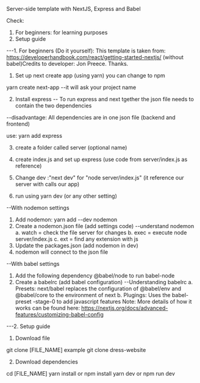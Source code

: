Server-side template with NextJS, Express and Babel

Check:

1. For beginners: for learning purposes
2. Setup guide

---1. For beginners (Do it yourself):
This template is taken from: https://developerhandbook.com/react/getting-started-nextjs/ (without babel)Credits to developer: Jon Preece. Thanks.

1. Set up next create app (using yarn) you can change to npm

yarn create next-app
--it will ask your project name

2. Install express
   -- To run express and next tgether the json file needs to contain the two dependencies

--disadvantage: All dependencies are in one json file (backend and frontend)

use: yarn add express

3. create a folder called server (optional name)

4. create index.js and set up express (use code from server/index.js as reference)

5. Change dev :"next dev" for "node server/index.js" (it reference our server with calls our app)

6. run using yarn dev (or any other setting)

--With nodemon settings

1. Add nodemon: yarn add --dev nodemon
2. Create a nodemon.json file (add settings code)
   --understand nodemon
   a. watch = check the file server for changes
   b. exec = execute node server/index.js
   c. ext = find any extension with js
3. Update the packages.json (add nodemon in dev)
4. nodemon will connect to the json file

--With babel settings

1. Add the following dependency
   @babel/node to run babel-node
2. Create a babelrc (add babel configuration)
   --Understanding babelrc
   a. Presets: next/babel replaces the
   configuration of @babel/env and @babel/core to the environment of next
   b. Plugings: Uses the babel-preset -stage-0 to add javascript features
   Note: More details of how it works can be found here: https://nextjs.org/docs/advanced-features/customizing-babel-config


---2. Setup guide

1. Download file

git clone [FILE_NAME]
example
git clone dress-website

2. Download dependencies

cd [FILE_NAME]
yarn install or npm install
yarn dev or npm run dev
